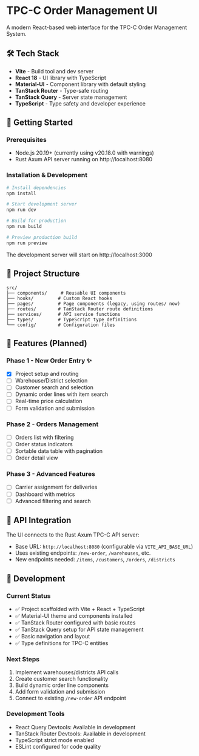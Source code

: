 # TPC-C Order Management UI

A modern React-based web interface for the TPC-C Order Management System.

## 🛠️ Tech Stack

- **Vite** - Build tool and dev server
- **React 18** - UI library with TypeScript
- **Material-UI** - Component library with default styling
- **TanStack Router** - Type-safe routing
- **TanStack Query** - Server state management
- **TypeScript** - Type safety and developer experience

## 🚀 Getting Started

### Prerequisites
- Node.js 20.19+ (currently using v20.18.0 with warnings)
- Rust Axum API server running on http://localhost:8080

### Installation & Development

```bash
# Install dependencies
npm install

# Start development server
npm run dev

# Build for production
npm run build

# Preview production build
npm run preview
```

The development server will start on http://localhost:3000

## 📁 Project Structure

```
src/
├── components/     # Reusable UI components
├── hooks/         # Custom React hooks
├── pages/         # Page components (legacy, using routes/ now)
├── routes/        # TanStack Router route definitions
├── services/      # API service functions
├── types/         # TypeScript type definitions
└── config/        # Configuration files
```

## 🎯 Features (Planned)

### Phase 1 - New Order Entry ✨
- [x] Project setup and routing
- [ ] Warehouse/District selection
- [ ] Customer search and selection
- [ ] Dynamic order lines with item search
- [ ] Real-time price calculation
- [ ] Form validation and submission

### Phase 2 - Orders Management 
- [ ] Orders list with filtering
- [ ] Order status indicators
- [ ] Sortable data table with pagination
- [ ] Order detail view

### Phase 3 - Advanced Features
- [ ] Carrier assignment for deliveries
- [ ] Dashboard with metrics
- [ ] Advanced filtering and search

## 🔌 API Integration

The UI connects to the Rust Axum TPC-C API server:
- Base URL: `http://localhost:8080` (configurable via `VITE_API_BASE_URL`)
- Uses existing endpoints: `/new-order`, `/warehouses`, etc.
- New endpoints needed: `/items`, `/customers`, `/orders`, `/districts`

## 🧪 Development

### Current Status
- ✅ Project scaffolded with Vite + React + TypeScript
- ✅ Material-UI theme and components installed
- ✅ TanStack Router configured with basic routes
- ✅ TanStack Query setup for API state management
- ✅ Basic navigation and layout
- ✅ Type definitions for TPC-C entities

### Next Steps
1. Implement warehouses/districts API calls
2. Create customer search functionality  
3. Build dynamic order line components
4. Add form validation and submission
5. Connect to existing `/new-order` API endpoint

### Development Tools
- React Query Devtools: Available in development
- TanStack Router Devtools: Available in development
- TypeScript strict mode enabled
- ESLint configured for code quality